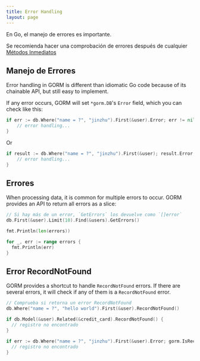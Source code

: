 ```yaml
---
title: Error Handling
layout: page
---
```


En Go, el manejo de errores es importante.

Se recomienda hacer una comprobación de errores después de cualquier [Métodos Inmediatos](/docs/method_chaining.html#Immediate-Methods)

## Manejo de Errores

Error handling in GORM is different than idiomatic Go code because of its chainable API, but still easy to implement.

If any error occurs, GORM will set `*gorm.DB`'s `Error` field, which you can check like this:

```go
if err := db.Where("name = ?", "jinzhu").First(&user).Error; err != nil {
    // error handling...
}
```

Or

```go
if result := db.Where("name = ?", "jinzhu").First(&user); result.Error != nil {
    // error handling...
}
```

## Errores

When processing data, it is common for multiple errors to occur. GORM provides an API to return all errors as a slice:

```go
// Si hay más de un error, `GetErrors` los devuelve como `[]error`
db.First(&user).Limit(10).Find(&users).GetErrors()

fmt.Println(len(errors))

for _, err := range errors {
  fmt.Println(err)
}
```

## Error RecordNotFound

GORM provides a shortcut to handle `RecordNotFound` errors. If there are several errors, it will check if any of them is a `RecordNotFound` error.

```go
// Comprueba si retorna un error RecordNotFound
db.Where("name = ?", "hello world").First(&user).RecordNotFound()

if db.Model(&user).Related(&credit_card).RecordNotFound() {
  // registro no encontrado
}

if err := db.Where("name = ?", "jinzhu").First(&user).Error; gorm.IsRecordNotFoundError(err) {
  // registro no encontrado
}
```
